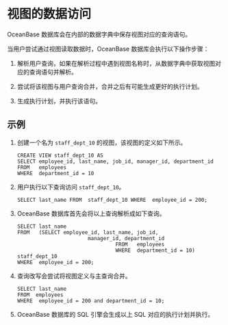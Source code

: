 # 视图的数据访问 

OceanBase 数据库会在内部的数据字典中保存视图对应的查询语句。

当用户尝试通过视图读取数据时，OceanBase 数据库会执行以下操作步骤：

1. 解析用户查询，如果在解析过程中遇到视图名称时，从数据字典中获取视图对应的查询语句并解析。

2. 尝试将该视图与用户查询合并，合并之后有可能生成更好的执行计划。

3. 生成执行计划，并执行该语句。

## 示例 

1. 创建一个名为 `staff_dept_10` 的视图，该视图的定义如下所示。

   ```plsql
   CREATE VIEW staff_dept_10 AS
   SELECT employee_id, last_name, job_id, manager_id, department_id
   FROM   employees
   WHERE  department_id = 10
   ```

2. 用户执行以下查询访问 `staff_dept_10`。

   ```plsql
   SELECT last_name FROM  staff_dept_10 WHERE  employee_id = 200;
   ```

3. OceanBase 数据库首先会将以上查询解析成如下查询。

   ```plsql
   SELECT last_name 
   FROM   (SELECT employee_id, last_name, job_id, 
                          manager_id, department_id
                                   FROM   employees
                                   WHERE  department_id = 10) staff_dept_10
   WHERE  employee_id = 200;
   ```

4. 查询改写会尝试将视图定义与主查询合并。

   ```plsql
   SELECT last_name 
   FROM  employees
   WHERE  employee_id = 200 and department_id = 10;
   ``` 

5. OceanBase 数据库的 SQL 引擎会生成以上 SQL 对应的执行计划并执行。

   



